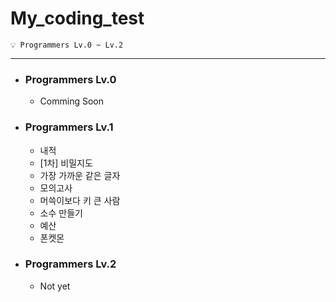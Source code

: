 # My_coding_test

    💡 Programmers Lv.0 ~ Lv.2 
---

- ### Programmers Lv.0
    - Comming Soon
- ### Programmers Lv.1
    - 내적
    - [1차] 비밀지도
    - 가장 가까운 같은 글자
    - 모의고사
    - 머쓱이보다 키 큰 사람
    - 소수 만들기
    - 예산
    - 폰켓몬
- ### Programmers Lv.2
    - Not yet
